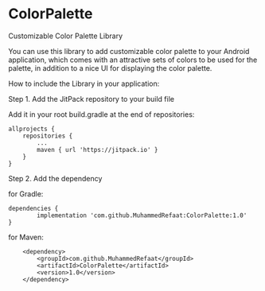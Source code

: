 # ColorPalette
Customizable Color Palette Library

You can use this library to add customizable color palette to your Android application, which comes with an attractive sets of colors to be used for the palette, in addition to a nice UI for displaying the color palette.

How to include the Library in your application:

Step 1. Add the JitPack repository to your build file

Add it in your root build.gradle at the end of repositories:

	allprojects {
		repositories {
			...
			maven { url 'https://jitpack.io' }
		}
	}
  
Step 2. Add the dependency

for Gradle:

	dependencies {
	        implementation 'com.github.MuhammedRefaat:ColorPalette:1.0'
	}
  
  for Maven:
  
        <dependency>
	        <groupId>com.github.MuhammedRefaat</groupId>
	        <artifactId>ColorPalette</artifactId>
	        <version>1.0</version>
	    </dependency>


